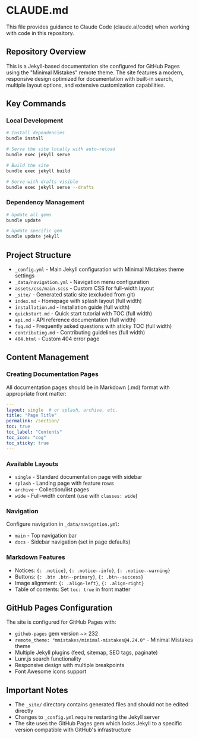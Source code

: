 # CLAUDE.md

This file provides guidance to Claude Code (claude.ai/code) when working with code in this repository.

## Repository Overview

This is a Jekyll-based documentation site configured for GitHub Pages using the "Minimal Mistakes" remote theme. The site features a modern, responsive design optimized for documentation with built-in search, multiple layout options, and extensive customization capabilities.

## Key Commands

### Local Development
```bash
# Install dependencies
bundle install

# Serve the site locally with auto-reload
bundle exec jekyll serve

# Build the site
bundle exec jekyll build

# Serve with drafts visible
bundle exec jekyll serve --drafts
```

### Dependency Management
```bash
# Update all gems
bundle update

# Update specific gem
bundle update jekyll
```

## Project Structure

- `_config.yml` - Main Jekyll configuration with Minimal Mistakes theme settings
- `_data/navigation.yml` - Navigation menu configuration
- `assets/css/main.scss` - Custom CSS for full-width layout
- `_site/` - Generated static site (excluded from git)
- `index.md` - Homepage with splash layout (full width)
- `installation.md` - Installation guide (full width)
- `quickstart.md` - Quick start tutorial with TOC (full width)
- `api.md` - API reference documentation (full width)
- `faq.md` - Frequently asked questions with sticky TOC (full width)
- `contributing.md` - Contributing guidelines (full width)
- `404.html` - Custom 404 error page

## Content Management

### Creating Documentation Pages
All documentation pages should be in Markdown (.md) format with appropriate front matter:

```yaml
---
layout: single  # or splash, archive, etc.
title: "Page Title"
permalink: /section/
toc: true
toc_label: "Contents"
toc_icon: "cog"
toc_sticky: true
---
```

### Available Layouts
- `single` - Standard documentation page with sidebar
- `splash` - Landing page with feature rows
- `archive` - Collection/list pages
- `wide` - Full-width content (use with `classes: wide`)

### Navigation
Configure navigation in `_data/navigation.yml`:
- `main` - Top navigation bar
- `docs` - Sidebar navigation (set in page defaults)

### Markdown Features
- Notices: `{: .notice}`, `{: .notice--info}`, `{: .notice--warning}`
- Buttons: `{: .btn .btn--primary}`, `{: .btn--success}`
- Image alignment: `{: .align-left}`, `{: .align-right}`
- Table of contents: Set `toc: true` in front matter

## GitHub Pages Configuration

The site is configured for GitHub Pages with:
- `github-pages` gem version ~> 232
- `remote_theme: "mmistakes/minimal-mistakes@4.24.0"` - Minimal Mistakes theme
- Multiple Jekyll plugins (feed, sitemap, SEO tags, paginate)
- Lunr.js search functionality
- Responsive design with multiple breakpoints
- Font Awesome icons support

## Important Notes

- The `_site/` directory contains generated files and should not be edited directly
- Changes to `_config.yml` require restarting the Jekyll server
- The site uses the GitHub Pages gem which locks Jekyll to a specific version compatible with GitHub's infrastructure